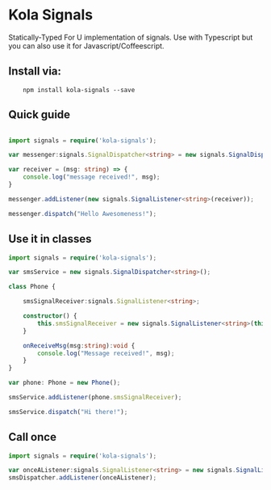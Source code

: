# Kola Signals

Statically-Typed For U implementation of signals. Use with Typescript but you can also use it for Javascript/Coffeescript.

## Install via:

```shell
    npm install kola-signals --save
```

## Quick guide

```typescript

import signals = require('kola-signals');

var messenger:signals.SignalDispatcher<string> = new signals.SignalDispatcher<string>();

var receiver = (msg: string) => {
    console.log("message received!", msg);
}

messenger.addListener(new signals.SignalListener<string>(receiver));

messenger.dispatch("Hello Awesomeness!");

```

## Use it in classes

```typescript
import signals = require('kola-signals');

var smsService = new signals.SignalDispatcher<string>();

class Phone {

    smsSignalReceiver:signals.SignalListener<string>;

    constructor() {
        this.smsSignalReceiver = new signals.SignalListener<string>(this.onReceiveMsg, this);
    }

    onReceiveMsg(msg:string):void {
        console.log("Message received!", msg);
    }
}

var phone: Phone = new Phone();

smsService.addListener(phone.smsSignalReceiver);

smsService.dispatch("Hi there!");
```

## Call once
```typescript
import signals = require('kola-signals');

var onceAListener:signals.SignalListener<string> = new signals.SignalListener(onceAFunction, null, true);
smsDispatcher.addListener(onceAListener);
```